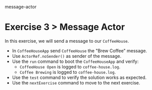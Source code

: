 message-actor

# Exercise 3 > Message Actor

In this exercise, we will send a message to our `CoffeeHouse`.

- In `CoffeeHouseApp` send `CoffeeHouse` the "Brew Coffee" message.
- Use `ActorRef.noSender()` as sender of the message.
- Use the `run` command to boot the `CoffeeHouseApp` and verify:
    - `CoffeeHouse Open` is logged to `coffee-house.log`.
    - `Coffee Brewing` is logged to `coffee-house.log`.
- Use the `test` command to verify the solution works as expected.
- Use the `nextExercise` command to move to the next exercise.
